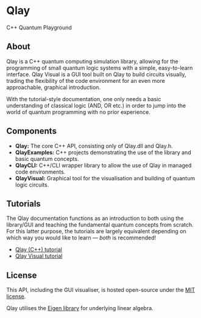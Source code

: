 # Qlay

C++ Quantum Playground

## About
Qlay is a C++ quantum computing simulation library, allowing for the programming of small quantum logic systems with a simple, easy-to-learn interface. Qlay Visual is a GUI tool built on Qlay to build circuits visually, trading the flexibility of the code environment for an even more approachable, graphical introduction.

With the tutorial-style documentation, one only needs a basic understanding of classical logic (AND, OR etc.) in order to jump into the world of quantum programming with no prior experience.

## Components
* **Qlay:**
The core C++ API, consisting only of Qlay.dll and Qlay.h.
* **QlayExamples:**
C++ projects demonstrating the use of the library and basic quantum concepts.
* **QlayCLI:**
C++/CLI wrapper library to allow the use of Qlay in managed code environments.
* **QlayVisual:**
Graphical tool for the visualisation and building of quantum logic circuits.

## Tutorials
The Qlay documentation functions as an introduction to both using the library/GUI and teaching the fundamental quantum concepts from scratch. For this latter purpose, the tutorials are largely equivalent depending on which way you would like to learn &mdash; *both* is recommended!

* [Qlay (C++) tutorial](QLAY.md)
* [Qlay Visual tutorial](QLAYVISUAL.md)

## License
This API, including the GUI visualiser, is hosted open-source under the [MIT license](../LICENSE.md).

Qlay utilises the [Eigen library](https://bitbucket.org/eigen/eigen) for underlying linear algebra.
